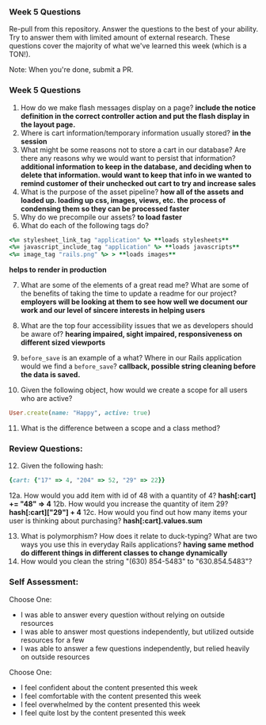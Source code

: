 ### Week 5 Questions

Re-pull from this repository. Answer the questions to the best of your ability. Try to answer them with limited amount of external research. These questions cover the majority of what we've learned this week (which is a TON!).

Note: When you're done, submit a PR.

### Week 5 Questions
1. How do we make flash messages display on a page?
**include the notice definition in the correct controller action and put the flash display in the layout page.**
2. Where is cart information/temporary information usually stored?
**in the session**
3. What might be some reasons not to store a cart in our database? Are there any reasons why we would want to persist that information?
**additional information to keep in the database, and deciding when to delete that information. would want to keep that info in we wanted to remind customer of their unchecked out cart to try and increase sales**
4. What is the purpose of the asset pipeline?
**how all of the assets and loaded up. loading up css, images, views, etc. the process of condensing them so they can be processed faster**
5. Why do we precompile our assets?
**to load faster**
6. What do each of the following tags do?

```ruby
<%= stylesheet_link_tag "application" %> **loads stylesheets**
<%= javascript_include_tag "application" %> **loads javascripts**
<%= image_tag "rails.png" %> > **loads images**
```
**helps to render in production**

7. What are some of the elements of a great read me? What are some of the benefits of taking the time to update a readme for our project?
**employers will be looking at them to see how well we document our work and our level of sincere interests in helping users**

8. What are the top four accessibility issues that we as developers should be aware of?
**hearing impaired, sight impaired, responsiveness on different sized viewports**
9. `before_save` is an example of a what? Where in our Rails application would we find a `before_save`?
**callback, possible string cleaning before the data is saved.**
10. Given the following object, how would we create a scope for all users who are active?

```ruby
User.create(name: "Happy", active: true)
```

11. What is the difference between a scope and a class method?


### Review Questions:  
12. Given the following hash:  

```ruby
{cart: {"17" => 4, "204" => 52, "29" => 22}}
```


  12a. How would you add item with id of 48 with a quantity of 4?
  **hash[:cart] += "48" => 4**
  12b. How would you increase the quantity of item 29?
  **hash[:cart]["29"] + 4**
  12c. How would you find out how many items your user is thinking about purchasing?  **hash[:cart].values.sum**  

13. What is polymorphism? How does it relate to duck-typing? What are two ways you use this in everyday Rails applications? **having same method do different things in different classes to change dynamically**
14. How would you clean the string "(630) 854-5483" to "630.854.5483"?  


### Self Assessment:
Choose One:
* I was able to answer every question without relying on outside resources
* I was able to answer most questions independently, but utilized outside resources for a few
* I was able to answer a few questions independently, but relied heavily on outside resources

Choose One:
* I feel confident about the content presented this week
* I feel comfortable with the content presented this week
* I feel overwhelmed by the content presented this week
* I feel quite lost by the content presented this week
